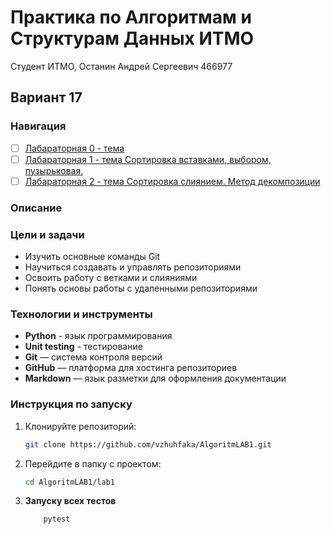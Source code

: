 # Практика по Алгоритмам и Cтруктурам Данных ИТМО 

Студент ИТМО, Останин Андрей Сергеевич 466977
## Вариант 17

### Навигация

- [ ] [Лабараторная 0 - тема ]()
- [ ] [Лабараторная 1 - тема Сортировка вставками, выбором, пузырьковая.](lab1/README.md)
- [ ] [Лабараторная 2 - тема Сортировка слиянием. Метод декомпозиции](lab2/README.md)

### Описание 

### Цели и задачи

- Изучить основные команды Git
- Научиться создавать и управлять репозиториями
- Освоить работу с ветками и слияниями
- Понять основы работы с удаленными репозиториями

### Технологии и инструменты

- **Python** - язык программирования
- **Unit testing** - тестирование
- **Git** — система контроля версий
- **GitHub** — платформа для хостинга репозиториев
- **Markdown** — язык разметки для оформления документации

### Инструкция по запуску

1. Клонируйте репозиторий:
   ```bash
   git clone https://github.com/vzhuhfaka/AlgoritmLAB1.git
   ```
2. Перейдите в папку с проектом:
   ```bash
   cd AlgoritmLAB1/lab1
   ```

4. **Запуску всех тестов**
    ```bash
        pytest
    ```

